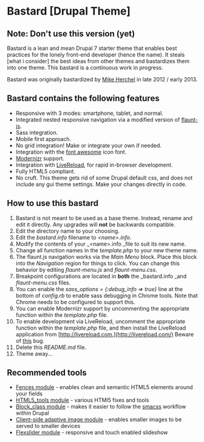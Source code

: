# Bastard [Drupal Theme]

## Note: Don't use this version (yet)

Bastard is a lean and mean Drupal 7 starter theme that enables best practices for the lonely front-end developer (hence the name). It steals [what i consider] the best ideas from other themes and bastardizes them into one theme. This bastard is a continuous work in progress.

Bastard was originally bastardized by [Mike Herchel](http://herchel.com) in late 2012 / early 2013. 

## Bastard contains the following features

*   Responsive with 3 modes: smartphone, tablet, and normal.
*   Integrated nested responsive navigation via a modified version of [flaunt-js](https://github.com/toddmotto/flaunt-js).
*   Sass integration.
*   Mobile first approach.
*   No grid integration! Make or integrate your own if needed.
*   Integration with the [font awesome](http://fortawesome.github.io/Font-Awesome/) icon font.
*   [Modernizr](http://modernizr.com/) support.
*   Integration with [LiveReload](http://livereload.com), for rapid in-browser development.
*   Fully HTML5 compliant.
*   No cruft. This theme gets rid of some Drupal default css, and  does not include any gui theme settings. Make your changes directly in code.

## How to use this bastard

1.  Bastard is not meant to be used as a base theme. Instead, rename and edit it directly. Any upgrades will **not** be backwards compatible.
2.  Edit the directory name to your choosing.
3.  Edit the _bastard.info_ filename to _&lt;name&gt;.info_.
4.  Modify the contents of your _&lt;name&gt;.info _file to suit its new name.
5.  Change all function names in the _template.php_ to your new theme name.
6.  The flaunt.js navigation works via the _Main Menu_ block. Place this block into the _Navigation_ region for things to click. You can change this behavior by editing _flaunt-menu.js_ and _flaunt-menu.css_.
7.  Breakpoint configurations are located in **both** the _bastard.info _and _flaunt-menu.css_ files.
8.  You can enable the _sass_options = {:debug_info =&gt; true}_ line at the bottom of _config.rb_ to enable sass debugging in Chrome tools. Note that Chrome needs to be configured to support this.
9.  You can enable Modernizr support by uncommenting the appropriate function within the _template.php_ file.
10.  To enable development via LiveReload, uncomment the appropriate function within the _template.php_ file, and then install the LiveReload application from [http://livereload.com.](http://livereload.com/) Beware of [this](https://github.com/dz0ny/LiveReload-sublimetext2/issues/31) bug.
11.  Delete this _README.md_ file.
12.  Theme away...

## Recommended tools

*   [Fences module](http://drupal.org/project/fences) - enables clean and semantic HTML5 elements around your fields
*   [HTML5_tools module](http://drupal.org/project/html5_tools) - various HTMl5 fixes and tools
*   [Block_class module](http://drupal.org/project/block_class) - makes it easier to follow the [smacss](http://smacss.com/) workflow within Drupal
*   [Client-side adaptive image module](http://drupal.org/project/cs_adaptive_image) - enables smaller images to be served to smaller devices
*   [Flexslider module](http://drupal.org/project/flexslider) - responsive and touch enabled slideshow